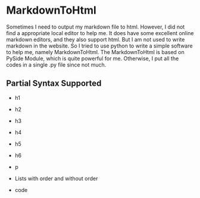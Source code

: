 # MarkdownToHtml

Sometimes I need to output my markdown file to html. However, I did not find a appropriate local editor to help me. It does have some excellent online markdown editors, and they also support html. But I am not used to write markdown in the website. So I tried to use python to write a simple software to help me, namely MarkdownToHtml. The MarkdownToHtml is based on PySide Module, which is quite powerful for me. Otherwise, I put all the codes in a single .py file since not much.


## Partial Syntax Supported 

- h1

- h2

- h3

- h4

- h5

- h6

- p

- Lists with order and without order

- code